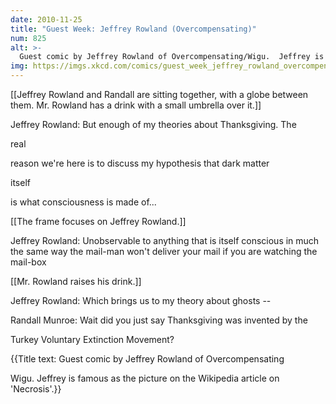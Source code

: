```yaml
---
date: 2010-11-25
title: "Guest Week: Jeffrey Rowland (Overcompensating)"
num: 825
alt: >-
  Guest comic by Jeffrey Rowland of Overcompensating/Wigu.  Jeffrey is famous as the picture on the Wikipedia article on 'Necrosis'.
img: https://imgs.xkcd.com/comics/guest_week_jeffrey_rowland_overcompensating.png
---
```

[[Jeffrey Rowland and Randall are sitting together, with a globe between them.  Mr. Rowland has a drink with a small umbrella over it.]]

Jeffrey Rowland: But enough of my theories about Thanksgiving.  The 

real

 reason we're here is to discuss my hypothesis that dark matter 

itself

 is what consciousness is made of...

[[The frame focuses on Jeffrey Rowland.]]

Jeffrey Rowland: Unobservable to anything that is itself conscious in much the same way the mail-man won't deliver your mail if you are watching the mail-box

[[Mr. Rowland raises his drink.]]

Jeffrey Rowland: Which brings us to my theory about ghosts --

Randall Munroe: Wait did you just say Thanksgiving was invented by the 

Turkey Voluntary Extinction Movement?

{{Title text: Guest comic by Jeffrey Rowland of Overcompensating

Wigu.  Jeffrey is famous as the picture on the Wikipedia article on 'Necrosis'.}}
